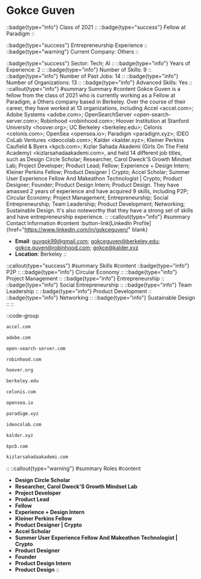 # Gokce Guven
::badge{type="info"}
Class of 2021
::
::badge{type="success"}
Fellow at Paradigm
::

::badge{type="success"}
Entrepreneurship Experience
::
::badge{type="warning"}
Current Company: Others
::

::badge{type="success"}
Sector: Tech; AI
::
::badge{type="info"}
Years of Experience: 2
::
::badge{type="info"}
Number of Skills: 9
::
::badge{type="info"}
Number of Past Jobs: 14
::
::badge{type="info"}
Number of Organizations: 13
::
::badge{type="info"}
Advanced Skills: Yes
::
::callout{type="info"}
#summary
Summary
#content
Gokce Guven is a fellow from the class of 2021 who is currently working as a Fellow at Paradigm, a Others company based in Berkeley. Over the course of their career, they have worked at 13 organizations, including Accel <accel.com>; Adobe Systems <adobe.com>; OpenSearchServer <open-search-server.com>; Robinhood <robinhood.com>; Hoover Institution at Stanford University <hoover.org>; UC Berkeley <berkeley.edu>; Celonis <celonis.com>; OpenSea <opensea.io>; Paradigm <paradigm.xyz>; IDEO CoLab Ventures <ideocolab.com>; Kalder <kalder.xyz>; Kleiner Perkins Caufield & Byers <kpcb.com>; Kızlar Sahada Akademi (Girls On The Field Academy) <kizlarsahadaakademi.com>, and held 14 different job titles, such as Design Circle Scholar; Researcher, Carol Dweck'S Growth Mindset Lab; Project Developer; Product Lead; Fellow; Experience + Design Intern; Kleiner Perkins Fellow; Product Designer | Crypto; Accel Scholar; Summer User Experience Fellow And Makeathon Technologist | Crypto; Product Designer; Founder; Product Design Intern; Product Design. They have amassed 2 years of experience and have acquired 9 skills, including P2P; Circular Economy; Project Management; Entrepreneurship; Social Entrepreneurship; Team Leadership; Product Development; Networking; Sustainable Design. It's also noteworthy that they have a strong set of skills and have entrepreneurship experience.
::
::callout{type="info"}
#summary
Contact Information
#content
:button-link[LinkedIn Profile]{href="https://www.linkedin.com/in/gokceguven/" blank}
- **Email**: guvgok99@gmail.com; gokceguven@berkeley.edu; gokce.guven@robinhood.com; gokce@kalder.xyz
- **Location**: Berkeley
::

::callout{type="success"}
#summary
Skills
#content
::badge{type="info"}
P2P
::
::badge{type="info"}
Circular Economy
::
::badge{type="info"}
Project Management
::
::badge{type="info"}
Entrepreneurship
::
::badge{type="info"}
Social Entrepreneurship
::
::badge{type="info"}
Team Leadership
::
::badge{type="info"}
Product Development
::
::badge{type="info"}
Networking
::
::badge{type="info"}
Sustainable Design
::
::

::code-group
```bash [Accel]
accel.com
```
```bash [Adobe Systems]
adobe.com
```
```bash [OpenSearchServer]
open-search-server.com
```
```bash [Robinhood]
robinhood.com
```
```bash [Hoover Institution at Stanford University]
hoover.org
```
```bash [UC Berkeley]
berkeley.edu
```
```bash [Celonis]
celonis.com
```
```bash [OpenSea]
opensea.io
```
```bash [Paradigm]
paradigm.xyz
```
```bash [IDEO CoLab Ventures]
ideocolab.com
```
```bash [Kalder]
kalder.xyz
```
```bash [Kleiner Perkins Caufield & Byers]
kpcb.com
```
```bash [Kızlar Sahada Akademi (Girls On The Field Academy)]
kizlarsahadaakademi.com
```
::
::callout{type="warning"}
#summary
Roles
#content
- **Design Circle Scholar**
- **Researcher, Carol Dweck'S Growth Mindset Lab**
- **Project Developer**
- **Product Lead**
- **Fellow**
- **Experience + Design Intern**
- **Kleiner Perkins Fellow**
- **Product Designer | Crypto**
- **Accel Scholar**
- **Summer User Experience Fellow And Makeathon Technologist | Crypto**
- **Product Designer**
- **Founder**
- **Product Design Intern**
- **Product Design**
::

